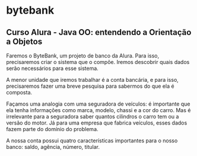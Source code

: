 # bytebank
Curso Alura - Java OO: entendendo a Orientação a Objetos
----------------------------------------------------------

Faremos o ByteBank, um projeto de banco da Alura. Para isso, precisaremos criar o sistema que o compõe. Iremos descobrir quais dados serão necessários para esse sistema.

A menor unidade que iremos trabalhar é a conta bancária, e para isso, precisaremos fazer uma breve pesquisa para sabermos do que ela é composta.

Façamos uma analogia com uma seguradora de veículos: é importante que ela tenha informações como marca, modelo, chassi e a cor do carro. Mas é irrelevante para a seguradora saber quantos cilindros o carro tem ou a versão do motor. Já para uma empresa que fabrica veículos, esses dados fazem parte do domínio do problema.

A nossa conta possui quatro características importantes para o nosso banco: saldo, agência, número, titular.

